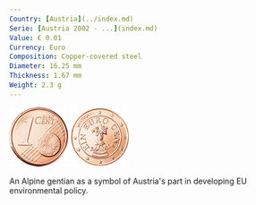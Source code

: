 ```yaml
---
Country: [Austria](../index.md)
Serie: [Austria 2002 - ...](index.md)
Value: € 0.01
Currency: Euro
Composition: Copper-covered steel
Diameter: 16.25 mm
Thickness: 1.67 mm
Weight: 2.3 g
---
```


![Austria 2002 € 0,01](../../../img/common-2002-001.png) ![Austria 2002 € 0,01](img/austria-2002-001.png) 

An Alpine gentian as a symbol of Austria's part in developing EU environmental policy.